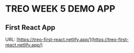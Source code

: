 # TREO WEEK 5 DEMO APP

## First React App

URL: [https://treo-first-react.netlify.app/](https://treo-first-react.netlify.app/)
